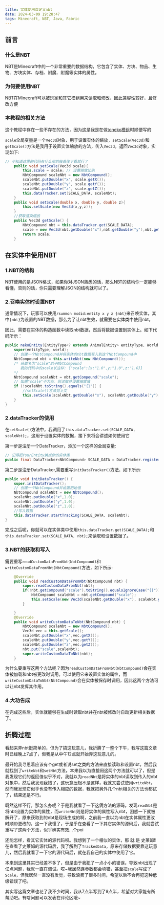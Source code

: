 ```yaml
---
title: 实体使用自定义nbt
date: 2024-03-09 19:28:47
tags: Minecraft, NBT, Java, Fabric
---
```


## 前言
### 什么是NBT
NBT是Minecraft中的一个非常重要的数据结构，它包含了实体、方块、物品、生物、方块实体、存档、附魔、附魔等实体的属性。

### 为何要使用NBT
NBT在Minecraft可以被玩家和其它模组用来读取和修改，因此兼容性较好，且修改方便

### 本教程的相关方法
这个教程中存在一些不存在的方法，因为这是我是在做[toneko模组](https://github.com/csneko/toneko)时顺便写的

`scale`全局变量是一个`Vec3d`对象，用于设置实体的缩放，`setScale(Vec3d)`和`getScale()`方法是我用于设置实体缩放的方法，传入`Vec3d`，返回`Vec3d`对象，实现如下:
```java
// 不知道这里的代码有什么用的接着往下看就行了
    public void setScale(Vec3d scale){
        this.scale = scale; // 设置缩放比例
        NbtCompound scaleNbt = new NbtCompound();
        scaleNbt.putDouble("x", scale.getX());
        scaleNbt.putDouble("y", scale.getY());
        scaleNbt.putDouble("z", scale.getZ());
        this.dataTracker.set(SCALE_DATA, scaleNbt);
    }
    public void setScale(double x, double y, double z){
        this.setScale(new Vec3d(x,y,z));
    }
    //获取渲染缩放
    public Vec3d getScale() {
        NbtCompound nbt = this.dataTracker.get(SCALE_DATA);
        scale = new Vec3d(nbt.getDouble("x"),nbt.getDouble("y"),nbt.getDouble("z"));
        return scale;
    }
```

## 在实体中使用NBT
### 1.NBT的结构
NBT使用的是JSON格式，如果你对JSON熟悉的话，那么NBT的结构你一定能够看懂，否则的话，你只需要理解JSON的结构就可以了。

### 2.召唤实体时设置NBT
通常情况下，玩家可以使用`/summon modid:entity x y z {nbt}`来召唤实体，其中`{nbt}`为设置的NBT数据，那么为了让nbt生效，就需要在实体类中使用nbt。

因此，需要在实体的构造函数中读取nbt数据，然后将数据设置到实体上。如下代码所示：
```java
public nekoEntity(EntityType<? extends AnimalEntity> entityType, World world) {
    super(entityType, world);
    // 创建一个NbtCompound并将实体的nbt数据写入到这个NbtCompound中
    NbtCompound nbt = this.writeNbt(new NbtCompound());
    /* 获取名为"scale"的子NbtCompound
       我的代码中的scale长这样: {"scale":{x:"1.0",y:"1.0",z:"1.0}}     
    */
    NbtCompound scaleNbt = nbt.getCompound("scale");
    // 如果"scale"不为空，则读取并设置缩放值
    if (!scaleNbt.toString().equals("{}")) {
        //setScale()方法见上文
        this.setScale(scaleNbt.getDouble("x"), scaleNbt.getDouble("y"), scaleNbt.getDouble("z"));
    }
}
```
### 2.dataTracker的使用
在`setScale()`方法中，我调用了`this.dataTracker.set(SCALE_DATA, scaleNbt);`，这用于设置实体的数据，接下来将会讲述如何使用它

第一步是注册一个DataTracker，添加一个这样的全局变量:
```java
// 记得把YourEntity换成你的实体类
public final DataTracker<NbtCompound> SCALE_DATA = DataTracker.registerData(YourEntity.class, TrackedDataHandlerRegistry.NBT_COMPOUND);
```

第二步是注册DataTracker,需要重写`initDataTracker()`方法，如下所示:
```java
public void initDataTracker() {
    super.initDataTracker();
    // 创建一个NbtCompound并设置初始值
    NbtCompound scaleNbt = new NbtCompound();
    scaleNbt.putDouble("x",1.0);
    scaleNbt.putDouble("y",1.0);
    scaleNbt.putDouble("z",1.0);
    //写入数据
    this.dataTracker.startTracking(SCALE_DATA, scaleNbt);
}
```
完成之后呢，你就可以在实体类中使用`this.dataTracker.get(SCALE_DATA);`和`this.dataTracker.set(SCALE_DATA, nbt);`来读取和设置数据了。
### 3.NBT的获取和写入
需要重写`readCustomDataFromNbt(NbtCompound)`和`writeCustomDataFromNbt(NbtCompound)`方法，如下所示:
```java
    @Override
    public void readCustomDataFromNbt(NbtCompound nbt) {
        super.readCustomDataFromNbt(nbt);
        if(!nbt.getCompound("scale").toString().equalsIgnoreCase("{}")) {
            NbtCompound scaleNbt = nbt.getCompound("scale");
            this.setScale(new Vec3d(scaleNbt.getDouble("x"), scaleNbt.getDouble("y"), scaleNbt.getDouble("z")));
        }

    }
    @Override
    public void writeCustomDataToNbt(NbtCompound nbt) {
        NbtCompound scaleNbt = new NbtCompound();
        Vec3d vec = this.getScale();
        scaleNbt.putDouble("x",vec.getX());
        scaleNbt.putDouble("y",vec.getY());
        scaleNbt.putDouble("z",vec.getZ());
        nbt.put("scale",scaleNbt);
        super.writeCustomDataToNbt(nbt);
    }
```

为什么要重写这两个方法呢？因为`readCustomDataFromNbt(NbtCompound)`会在实体被加载和nbt被更改时调用，可以使用它来设置实体的属性，而`writeCustomDataToNbt(NbtCompound)`会在实体被保存时调用，因此这两个方法可以让nbt发挥其作用。
### 4.大功告成
在完成这些后，实体就能够在生成时读取nbt并在nbt被修改时自动更新相关数据了。

## 折腾过程
看起来弄nbt挺简单的，但为了搞这玩意儿，我折腾了一整个下午，我写这篇文章时已经晚上7点了，但我是从中午12点就开始弄这玩意儿的。

最开始我寻思着应该有个get或者说set之类的方法来直接读取和设置nbt，然后我就找到了`writeNbt`和`setNbt`方法，本来我以为直接用这两个方法就可以了，但是我发现它们的返回值似乎不对，我就以为`readNbt`是将实体的nbt读取到传入的nbt对象中，然后我发现我错了，这玩意压根不是这样，我就又尝试使用`writeNbt`，然而我发现它似乎也没有传入相应的数据，我就把另外几个nbt相关的方法也都试了，结果还是不行。

既然这样不行，那怎么办呢？于是我就看了一下这俩方法的源码，发现`readNbt`是将nbt设置为实体的属性，而`writeNbt`则是将实体的属性写入nbt，困惑一下就被解开了，原来获取到的nbt是现场生成的啊，之前我一直以为nbt在实体属性更改时顺带更改的，这一下我懂了，于是乎在查看了一下其它实体的源码后，我就尝试重写了这两个方法，似乎确实有效...个poi

还能怎样，看其它实体的源代码呗。我想到了一个相似的实体，那 就 是 史莱姆!!在查看了史莱姆的源代码后，我了解到了`TrackedData`，原来存储数据要靠这玩意儿，然后我就看了一下它的源代码后，就在我自己的实体中使用了它。

本来到这里其实已经差不多了，但是由于我犯了一点小小的错误，导致nbt出现了亿点问题，我就一直在调试。哎~我居然连参数都会填错，甚至把`scale`写成了`Scale`，但我居然一直没有发觉，导致浪费了很多时间，希望以后不会再犯这种低级错误了吧。

其实写这篇文章也花了我不少时间，我从7点半写到了8点半，希望对大家能有所帮助吧。有啥问题可以发表在评论区哦~
